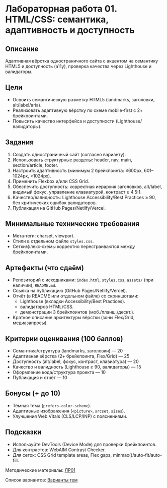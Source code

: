 # Лабораторная работа 01. HTML/CSS: семантика, адаптивность и доступность

## Описание

Адаптивная вёрстка одностраничного сайта с акцентом на семантику HTML5 и доступность (a11y), проверка качества через Lighthouse и валидаторы.

## Цели

* Освоить семантическую разметку HTML5 (landmarks, заголовки, alt/label/aria).
* Реализовать адаптивную вёрстку по схеме mobile-first с 2+ брейкпоинтами.
* Повысить качество интерфейса и доступности (Lighthouse/валидаторы).

## Задания

1. Создать одностраничный сайт (согласно варианту).
2. Использовать структурные разделы: header, nav, main, section/article, footer.
3. Настроить адаптивность (минимум 2 брейкпоинта: ≤600px, 601–1024px, >1024px).
4. Применить Flexbox и/или CSS Grid.
5. Обеспечить доступность: корректная иерархия заголовков, alt/label, видимый фокус, управление клавиатурой, контраст ≥ 4.5:1.
6. Качество/валидность: Lighthouse Accessibility/Best Practices ≥ 90, без критических ошибок валидаторов.
7. Публикация на GitHub Pages/Netlify/Vercel.

## Минимальные технические требования

* Мета‑теги: charset, viewport.
* Стили в отдельном файле `styles.css`.
* Сетки/флекс‑схемы корректно перестраиваются между брейкпоинтами.

## Артефакты (что сдаём)

* Репозиторий с исходниками: `index.html`,  `styles.css`,  `assets/` (при наличии),   `README.md`.
* Ссылка на публикацию (GitHub Pages/Netlify/Vercel).
* Отчёт (в README или отдельном файле) со скриншотами:
  + Lighthouse (вкладки Accessibility/Best Practices).
  + валидаторов HTML/CSS.
  + демонстрации 3 брейкпоинтов (моб./планш./дескт.).
* Краткое описание архитектуры вёрстки (зоны Flex/Grid, медиазапросы).

## Критерии оценивания (100 баллов)

* Семантика/структура (landmarks, заголовки) — 20
* Адаптивная вёрстка (2+ брейкпоинта, Flex/Grid) — 25
* Доступность (alt/label, фокус, контраст, клавиатура) — 20
* Качество и валидность (Lighthouse ≥ 90, валидаторы) — 15
* Оформление кода/структура проекта — 10
* Публикация и отчёт — 10

## Бонусы (+ до 10)

* Тёмная тема (`prefers-color-scheme`).
* Адаптивные изображения (`<picture>`,   `srcset`,   `sizes`).
* Улучшения Web Vitals (CLS/LCP/INP) с пояснениями.

## Подсказки

* Используйте DevTools (Device Mode) для проверки брейкпоинтов.
* Для контрастов: WebAIM Contrast Checker.
* Для сеток: CSS Grid template areas, Flex gaps, minmax()/auto-fit/auto-fill.

Методические материалы: [ЛР01](./Лабораторная_работа_01_Методические_материалы.md)

Список вариантов: [Варианты тем](./Варианты.md)
